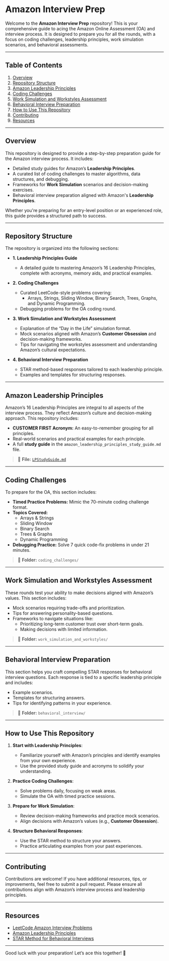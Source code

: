 # Amazon Interview Prep

Welcome to the **Amazon Interview Prep** repository! This is your comprehensive guide to acing the Amazon Online Assessment (OA) and interview process. It is designed to prepare you for all the rounds, with a focus on coding challenges, leadership principles, work simulation scenarios, and behavioral assessments.

---

## **Table of Contents**
1. [Overview](#overview)
2. [Repository Structure](#repository-structure)
3. [Amazon Leadership Principles](#amazon-leadership-principles)
4. [Coding Challenges](#coding-challenges)
5. [Work Simulation and Workstyles Assessment](#work-simulation-and-workstyles-assessment)
6. [Behavioral Interview Preparation](#behavioral-interview-preparation)
7. [How to Use This Repository](#how-to-use-this-repository)
8. [Contributing](#contributing)
9. [Resources](#resources)

---

## **Overview**

This repository is designed to provide a step-by-step preparation guide for the Amazon interview process. It includes:
- Detailed study guides for Amazon’s **Leadership Principles**.
- A curated list of coding challenges to master algorithms, data structures, and debugging.
- Frameworks for **Work Simulation** scenarios and decision-making exercises.
- Behavioral interview preparation aligned with Amazon's **Leadership Principles**.

Whether you're preparing for an entry-level position or an experienced role, this guide provides a structured path to success.

---

## **Repository Structure**

The repository is organized into the following sections:

- **1. Leadership Principles Guide**
  - A detailed guide to mastering Amazon’s 16 Leadership Principles, complete with acronyms, memory aids, and practical examples.
  
- **2. Coding Challenges**
  - Curated LeetCode-style problems covering:
    - Arrays, Strings, Sliding Window, Binary Search, Trees, Graphs, and Dynamic Programming.
  - Debugging problems for the OA coding round.

- **3. Work Simulation and Workstyles Assessment**
  - Explanation of the “Day in the Life” simulation format.
  - Mock scenarios aligned with Amazon’s **Customer Obsession** and decision-making frameworks.
  - Tips for navigating the workstyles assessment and understanding Amazon’s cultural expectations.

- **4. Behavioral Interview Preparation**
  - STAR method-based responses tailored to each leadership principle.
  - Examples and templates for structuring responses.

---

## **Amazon Leadership Principles**

Amazon’s 16 Leadership Principles are integral to all aspects of the interview process. They reflect Amazon’s culture and decision-making approach. This repository includes:
- **CUSTOMER FIRST Acronym:** An easy-to-remember grouping for all principles.
- Real-world scenarios and practical examples for each principle.
- A full **study guide** in the `amazon_leadership_principles_study_guide.md` file.

> 📄 **File:** [`LPStudyGuide.md`](/Leadership%20Principles/Study%20Guide/LPStudyGuide.md)

---

## **Coding Challenges**

To prepare for the OA, this section includes:
- **Timed Practice Problems:** Mimic the 70-minute coding challenge format.
- **Topics Covered:**
  - Arrays & Strings
  - Sliding Window
  - Binary Search
  - Trees & Graphs
  - Dynamic Programming
- **Debugging Practice:** Solve 7 quick code-fix problems in under 21 minutes.

> 📄 **Folder:** `coding_challenges/`

---

## **Work Simulation and Workstyles Assessment**

These rounds test your ability to make decisions aligned with Amazon’s values. This section includes:
- Mock scenarios requiring trade-offs and prioritization.
- Tips for answering personality-based questions.
- Frameworks to navigate situations like:
  - Prioritizing long-term customer trust over short-term goals.
  - Making decisions with limited information.

> 📄 **Folder:** `work_simulation_and_workstyles/`

---

## **Behavioral Interview Preparation**

This section helps you craft compelling STAR responses for behavioral interview questions. Each response is tied to a specific leadership principle and includes:
- Example scenarios.
- Templates for structuring answers.
- Tips for identifying patterns in your experience.

> 📄 **Folder:** `behavioral_interview/`

---

## **How to Use This Repository**

1. **Start with Leadership Principles**:
   - Familiarize yourself with Amazon’s principles and identify examples from your own experience.
   - Use the provided study guide and acronyms to solidify your understanding.

2. **Practice Coding Challenges**:
   - Solve problems daily, focusing on weak areas.
   - Simulate the OA with timed practice sessions.

3. **Prepare for Work Simulation**:
   - Review decision-making frameworks and practice mock scenarios.
   - Align decisions with Amazon’s values (e.g., **Customer Obsession**).

4. **Structure Behavioral Responses**:
   - Use the STAR method to structure your answers.
   - Practice articulating examples from your past experiences.

---

## **Contributing**

Contributions are welcome! If you have additional resources, tips, or improvements, feel free to submit a pull request. Please ensure all contributions align with Amazon’s interview process and leadership principles.

---

## **Resources**

- [LeetCode Amazon Interview Problems](https://leetcode.com/problemset/all/?listId=wpwgkgt)
- [Amazon Leadership Principles](https://www.amazon.jobs/en/principles)
- [STAR Method for Behavioral Interviews](https://www.thebalancecareers.com/what-is-the-star-interview-response-technique-2061629)

---

Good luck with your preparation! Let’s ace this together! 💪
